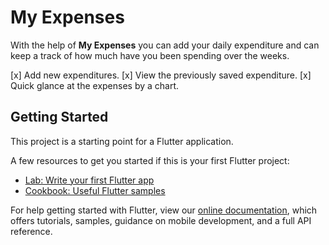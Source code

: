 # My Expenses
With the help of **My Expenses** you can add your daily expenditure and can keep a track of how much have you been spending over the weeks.

[x] Add new expenditures.
[x] View the previously saved expenditure.
[x] Quick glance at the expenses by a chart.

## Getting Started

This project is a starting point for a Flutter application.

A few resources to get you started if this is your first Flutter project:

- [Lab: Write your first Flutter app](https://flutter.dev/docs/get-started/codelab)
- [Cookbook: Useful Flutter samples](https://flutter.dev/docs/cookbook)

For help getting started with Flutter, view our
[online documentation](https://flutter.dev/docs), which offers tutorials,
samples, guidance on mobile development, and a full API reference.
